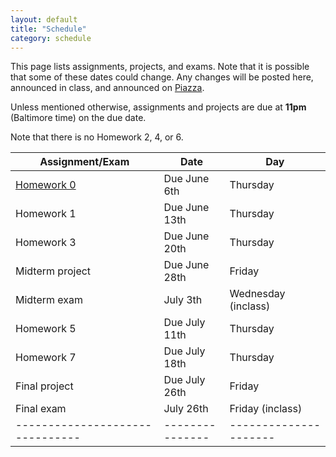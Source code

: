 ```yaml
---
layout: default
title: "Schedule"
category: schedule
---
```


This page lists assignments, projects, and exams. Note that it is possible that some
of these dates could change. Any changes will be posted here, announced in class,
and announced on [Piazza](https://piazza.com/jhu/summer2023/en601220/home).

Unless mentioned otherwise, assignments and projects are due at **11pm** (Baltimore time)
on the due date.

Note that there is no Homework 2, 4, or 6.


| Assignment/Exam               | Date          | Day                 |
|-------------------------------|---------------|---------------------|
| [Homework 0](assign/hw0.html) | Due June 6th  | Thursday            |
| Homework 1                    | Due June 13th | Thursday            |
| Homework 3                    | Due June 20th | Thursday            |
| Midterm project               | Due June 28th | Friday              |
| Midterm exam                  | July 3th      | Wednesday (inclass) |
| Homework 5                    | Due July 11th | Thursday            |
| Homework 7                    | Due July 18th | Thursday            |
| Final project                 | Due July 26th | Friday              |
| Final exam                    | July 26th     | Friday (inclass)    |
|-------------------------------|---------------|---------------------|


